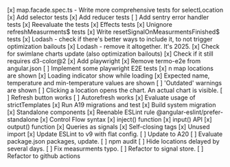 [x] map.facade.spec.ts - Write more comprehensive tests for selectLocation
[x] Add selector tests
[x] Add reducer tests
[ ] Add sentry error handler tests
[x] Reevaluate the tests
[x] Effects tests
    [x] Unignore refreshMeasurments$ tests
    [x] Write resetSignalOnMeasurmentsFinished$ tests
[x] Lodash - check if there's better ways to include it, to not trigger optimization bailouts
[x] Lodash - remove it altogether. It's 2025.
[x] Check for swimlane charts update (also optimization bailouts)
    [x] Check if it still requires d3-color@2
[x] Add playwright
    [x] Remove termo-e2e from angular.json
[ ] Implement some playwright E2E tests
    [x] n map locations are shown
    [x] Loading indicator show while loading
    [x] Expected name, temperature and min-temperature values are shown
    [ ] 'Outdated' warnings are shown
    [ ] Clicking a location opens the chart. An actual chart is visible.
    [ ] Refresh button works
    [ ] Autorefresh works
[x] Evaluate usage of strictTemplates
[x] Run A19 migrations and test
    [x] Build system migration
    [x] Standalone components
        [x] Reenable ESLint rule @angular-eslint/prefer-standalone
    [x] Control Flow syntax
    [x] inject() function
    [x] input() API
    [x] output() function
    [x] Queries as signals
    [x] Self-closing tags
    [x] Unused import
[x] Update ESLint to v9 with flat config.
[ ] Update to A20
[ ] Evaluate package.json packages, update.
[ ] npm audit
[ ] Hide locations delayed by several days.
[ ] Fix measurments typo.
[ ] Refactor to signal store.
[ ] Refactor to github actions
